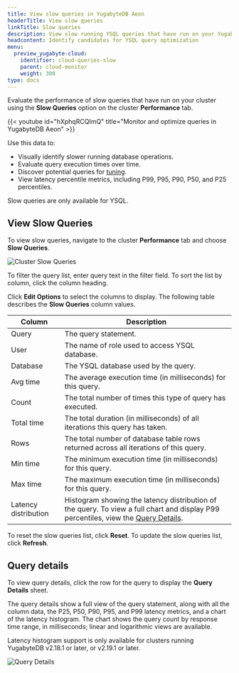 ```yaml
---
title: View slow queries in YugabyteDB Aeon
headerTitle: View slow queries
linkTitle: Slow queries
description: View slow running YSQL queries that have run on your YugabyteDB Aeon cluster.
headcontent: Identify candidates for YSQL query optimization
menu:
  preview_yugabyte-cloud:
    identifier: cloud-queries-slow
    parent: cloud-monitor
    weight: 300
type: docs
---
```


Evaluate the performance of slow queries that have run on your cluster using the **Slow Queries** option on the cluster **Performance** tab.

{{< youtube id="hXphqRCQImQ" title="Monitor and optimize queries in YugabyteDB Aeon" >}}

Use this data to:

- Visually identify slower running database operations.
- Evaluate query execution times over time.
- Discover potential queries for [tuning](../../../explore/query-1-performance/).
- View latency percentile metrics, including P99, P95, P90, P50, and P25 percentiles.

Slow queries are only available for YSQL.

## View Slow Queries

To view slow queries, navigate to the cluster **Performance** tab and choose **Slow Queries**.

![Cluster Slow Queries](/images/yb-cloud/managed-monitor-slow-queries.png)

To filter the query list, enter query text in the filter field. To sort the list by column, click the column heading.

Click **Edit Options** to select the columns to display. The following table describes the **Slow Queries** column values.

| Column          | Description                                                  |
| --------------- | ------------------------------------------------------------ |
| Query           | The query statement.               |
| User            | The name of role used to access YSQL database.               |
| Database        | The YSQL database used by the query.                         |
| Avg time        | The average execution time (in milliseconds) for this query. |
| Count           | The total number of times this type of query has executed.   |
| Total time      | The total duration (in milliseconds) of all iterations this query has taken. |
| Rows            | The total number of database table rows returned across all iterations of this query. |
| Min time        | The minimum execution time (in milliseconds) for this query. |
| Max time        | The maximum execution time (in milliseconds) for this query. |
| Latency distribution | Histogram showing the latency distribution of the query. To view a full chart and display P99 percentiles, view the [Query Details](#query-details). |

To reset the slow queries list, click **Reset**. To update the slow queries list, click **Refresh**.

## Query details

To view query details, click the row for the query to display the **Query Details** sheet.

The query details show a full view of the query statement, along with all the column data, the P25, P50, P90, P95, and P99 latency metrics, and a chart of the latency histogram. The chart shows the query count by response time range, in milliseconds; linear and logarithmic views are available.

Latency histogram support is only available for clusters running YugabyteDB v2.18.1 or later, or v2.19.1 or later.

![Query Details](/images/yb-cloud/managed-monitor-slow-queries-details.png)
